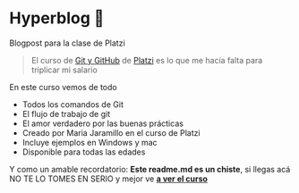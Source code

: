 # Hyperblog 🤩
Blogpost para la clase de Platzi
> El curso de [Git y GitHub](https://platzi.com/clases/git-github/) de [Platzi](https://platzi.com/home) es lo que me hacía falta para triplicar mi salario

En este curso vemos de todo
* Todos los comandos de Git
* El flujo de trabajo de git
* El amor verdadero por las buenas prácticas
* Creado por Maria Jaramillo en el curso de Platzi
* Incluye ejemplos en Windows y mac
* Disponible para todas las edades

Y como un amable recordatorio: **Este readme.md es un chiste**,  si llegas acá NO TE LO TOMES EN SERIO y mejor ve [**a ver el curso**](https://platzi.com/clases/1557-git-github/19977-readmemd-es-una-excelente-practica/)